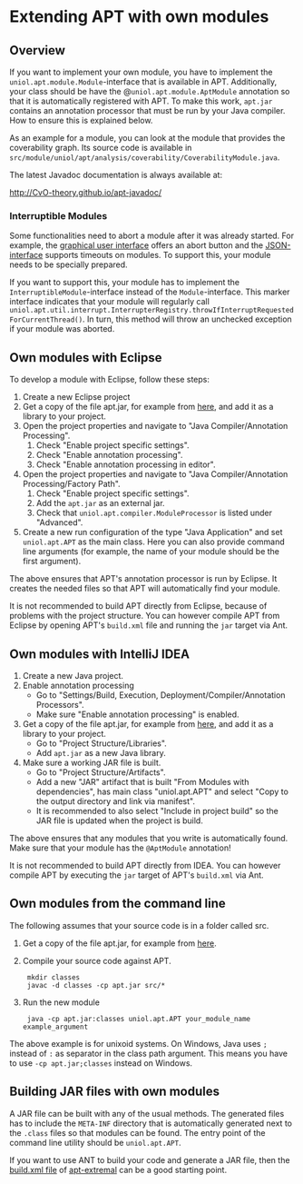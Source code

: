 # Extending APT with own modules

## Overview

If you want to implement your own module, you have to implement the
`uniol.apt.module.Module`-interface that is available in APT. Additionally, your
class should be have the @`uniol.apt.module.AptModule` annotation so that it is
automatically registered with APT. To make this work, `apt.jar` contains an
annotation processor that must be run by your Java compiler. How to ensure this
is explained below.

As an example for a module, you can look at the module that provides the
coverability graph. Its source code is available in
`src/module/uniol/apt/analysis/coverability/CoverabilityModule.java`.

The latest Javadoc documentation is always available at:

http://CvO-theory.github.io/apt-javadoc/

### Interruptible Modules

Some functionalities need to abort a module after it was already started. For
example, the [graphical user interface](https://github.com/CvO-Theory/apt-gui)
offers an abort button and the [JSON-interface](json.md) supports timeouts on
modules. To support this, your module needs to be specially prepared.

If you want to support this, your module has to implement the
`InterruptibleModule`-interface instead of the `Module`-interface. This marker
interface indicates that your module will regularly call
`uniol.apt.util.interrupt.InterrupterRegistry.throwIfInterruptRequestedForCurrentThread()`.
In turn, this method will throw an unchecked exception if your module was
aborted.

## Own modules with Eclipse

To develop a module with Eclipse, follow these steps:

1. Create a new Eclipse project
2. Get a copy of the file apt.jar, for example from
   [here](http://cvo-theory.github.io/apt-javadoc/apt.jar), and add it as a
   library to your project.
3. Open the project properties and navigate to "Java Compiler/Annotation
   Processing".
   1. Check "Enable project specific settings".
   2. Check "Enable annotation processing".
   3. Check "Enable annotation processing in editor".
4. Open the project properties and navigate to "Java Compiler/Annotation
   Processing/Factory Path".
   1. Check "Enable project specific settings".
   2. Add the `apt.jar` as an external jar.
   3. Check that `uniol.apt.compiler.ModuleProcessor` is listed under "Advanced".
5. Create a new run configuration of the type "Java Application" and set
   `uniol.apt.APT` as the main class. Here you can also provide command line
   arguments (for example, the name of your module should be the first
   argument).

The above ensures that APT's annotation processor is run by Eclipse. It creates
the needed files so that APT will automatically find your module.

It is not recommended to build APT directly from Eclipse, because of problems
with the project structure. You can however compile APT from Eclipse by
opening APT's `build.xml` file and running the `jar` target via Ant.

## Own modules with IntelliJ IDEA

1. Create a new Java project.
2. Enable annotation processing
   * Go to "Settings/Build, Execution, Deployment/Compiler/Annotation
     Processors".
   * Make sure "Enable annotation processing" is enabled.
3. Get a copy of the file apt.jar, for example from
   [here](http://cvo-theory.github.io/apt-javadoc/apt.jar), and add it as a
   library to your project.
   * Go to "Project Structure/Libraries".
   * Add `apt.jar` as a new Java library.
4. Make sure a working JAR file is built.
   * Go to "Project Structure/Artifacts".
   * Add a new "JAR" artifact that is built "From Modules with dependencies",
     has main class "uniol.apt.APT" and select "Copy to the output directory and
     link via manifest".
   * It is recommended to also select "Include in project build" so the JAR
     file is updated when the project is build.

The above ensures that any modules that you write is automatically found. Make
sure that your module has the `@AptModule` annotation!

It is not recommended to build APT directly from IDEA. You can however compile
APT by executing the `jar` target of APT's `build.xml` via Ant.

## Own modules from the command line

The following assumes that your source code is in a folder called src.

1. Get a copy of the file apt.jar, for example from
   [here](http://cvo-theory.github.io/apt-javadoc/apt.jar).
2. Compile your source code against APT.

        mkdir classes
        javac -d classes -cp apt.jar src/*

3. Run the new module

        java -cp apt.jar:classes uniol.apt.APT your_module_name example_argument

The above example is for unixoid systems. On Windows, Java uses `;` instead of
`:` as separator in the class path argument. This means you have to use `-cp
apt.jar;classes` instead on Windows.

## Building JAR files with own modules

A JAR file can be built with any of the usual methods. The generated files has
to include the `META-INF` directory that is automatically generated next to the
`.class` files so that modules can be found. The entry point of the command line
utility should be `uniol.apt.APT`.

If you want to use ANT to build your code and generate a JAR file, then the
[build.xml
file](https://github.com/CvO-Theory/apt-extremal/blob/master/build.xml) of
[apt-extremal](https://github.com/CvO-Theory/apt-extremal) can be a good
starting point.
